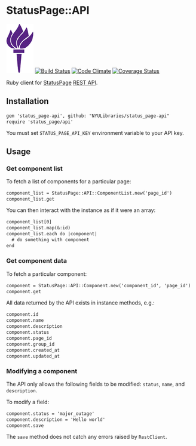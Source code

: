 # StatusPage::API

[![NYU](https://github.com/NYULibraries/nyulibraries-assets/blob/master/lib/assets/images/nyu.png)](https://dev.library.nyu.edu)
[![Build Status](https://travis-ci.org/NYULibraries/status_page-api.svg)](https://travis-ci.org/NYULibraries/status_page-api)
[![Code Climate](https://codeclimate.com/github/NYULibraries/status_page-api/badges/gpa.svg)](https://codeclimate.com/github/NYULibraries/status_page-api)
[![Coverage Status](https://coveralls.io/repos/github/NYULibraries/status_page-api/badge.svg?branch=development)](https://coveralls.io/github/NYULibraries/status_page-api?branch=development)

Ruby client for [StatusPage](https://www.statuspage.io/) [REST API](https://doers.statuspage.io/api/v1/).

## Installation

```
gem 'status_page-api', github: "NYULibraries/status_page-api"
require 'status_page/api'
```

You must set `STATUS_PAGE_API_KEY` environment variable to your API key.

## Usage

### Get component list

To fetch a list of components for a particular page:

```
component_list = StatusPage::API::ComponentList.new('page_id')
component_list.get
```

You can then interact with the instance as if it were an array:

```
component_list[0]
component_list.map(&:id)
component_list.each do |component|
  # do something with component
end
```

### Get component data

To fetch a particular component:

```
component = StatusPage::API::Component.new('component_id', 'page_id')
component.get
```

All data returned by the API exists in instance methods, e.g.:

```
component.id
component.name
component.description
component.status
component.page_id
component.group_id
component.created_at
component.updated_at
```

### Modifying a component

The API only allows the following fields to be modified: `status`, `name`, and `description`.

To modify a field:

```
component.status = 'major_outage'
component.description = 'Hello world'
component.save
```

The `save` method does not catch any errors raised by `RestClient`.

